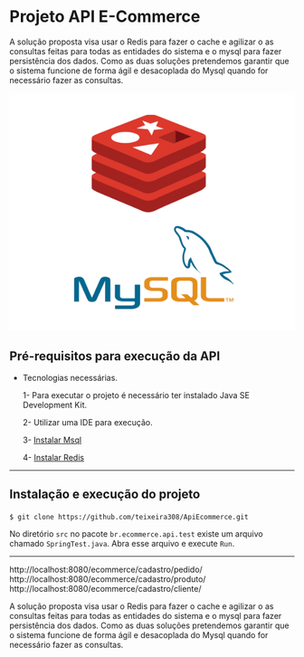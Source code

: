 # Projeto API E-Commerce

A solução proposta visa usar o Redis para fazer o cache e agilizar o as consultas feitas para todas as entidades do sistema e o mysql para fazer persistência dos dados. Como as duas soluções pretendemos garantir que o sistema funcione de forma ágil e desacoplada do Mysql quando for necessário fazer as consultas.

![Imagem Redis- Mysql](img/Redis-Mysql.png)

##  Pré-requisitos para execução da API
 - Tecnologias necessárias.
 
    1- Para executar o projeto é necessário ter instalado Java SE Development Kit.
    
    2- Utilizar uma IDE para execução.
    
    3- [Instalar Msql](https://www.mysql.com/downloads/)
    
    4- [Instalar Redis](https://redis.io/topics/quickstart)   
---

## Instalação e execução do projeto


`$ git clone https://github.com/teixeira308/ApiEcommerce.git`

No diretório `src` no pacote `br.ecommerce.api.test` existe um arquivo chamado `SpringTest.java`. 
Abra esse arquivo e execute `Run`.

---

http://localhost:8080/ecommerce/cadastro/pedido/ <br>
http://localhost:8080/ecommerce/cadastro/produto/<br>
http://localhost:8080/ecommerce/cadastro/cliente/<br>

A solução proposta visa usar o Redis para fazer o cache e agilizar o as consultas feitas para todas as entidades do sistema e o mysql para fazer persistência dos dados.
Como as duas soluções pretendemos garantir que o sistema funcione de forma ágil e desacoplada do Mysql quando for necessário fazer as consultas.
